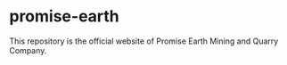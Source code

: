 # promise-earth
This repository is the official website of Promise Earth Mining and Quarry Company.
